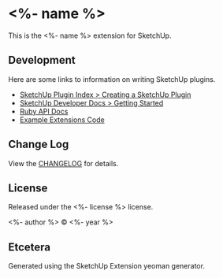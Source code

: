 # <%- name %>

This is the <%- name %> extension for SketchUp.

## Development

Here are some links to information on writing SketchUp plugins.

* [SketchUp Plugin Index > Creating a SketchUp Plugin](http://sketchupplugins.com/about/creating-a-sketchup-plugin/)
* [SketchUp Developer Docs > Getting Started](https://developer.sketchup.com/developers/adding-geometry)
* [Ruby API Docs](https://ruby.sketchup.com/)
* [Example Extensions Code](https://github.com/SketchUp/sketchup-ruby-api-tutorials/tree/main/examples)

## Change Log

View the [CHANGELOG](CHANGELOG.md) for details.

## License

Released under the <%- license %> license.

<%- author %> © <%- year %>

## Etcetera

Generated using the SketchUp Extension yeoman generator.

